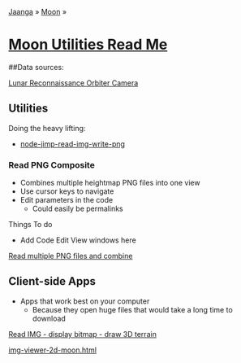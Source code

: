 [Jaanga]( http://jaanga.github.io/ ) &raquo; [Moon]( http://jaanga.github.io/moon/ ) &raquo;

[Moon Utilities Read Me]( ./index.html )
===


##Data sources:

[Lunar Reconnaissance Orbiter Camera]( http://wms.lroc.asu.edu/lroc/view_rdr/WAC_GLD100 )

## Utilities

Doing the heavy lifting:

* [node-jimp-read-img-write-png]( node-jimp-read-img-write-png/node-jimp-read-img-write-png-256p-r1.js )


### Read PNG Composite

* Combines multiple heightmap PNG files into one view
* Use cursor keys to navigate
* Edit parameters in the code
	* Could easily be permalinks

Things To do

* Add Code Edit View windows here

[Read multiple PNG files and combine]( read-png-composite-r1.html> )

## Client-side Apps

* Apps that work best on your computer
	* Because they open huge files that would take a long time to download

[Read IMG - display bitmap - draw 3D terrain]( img-viewer-3d-moon-r2.html )

[img-viewer-2d-moon.html]( img-viewer-2d-moon.html )